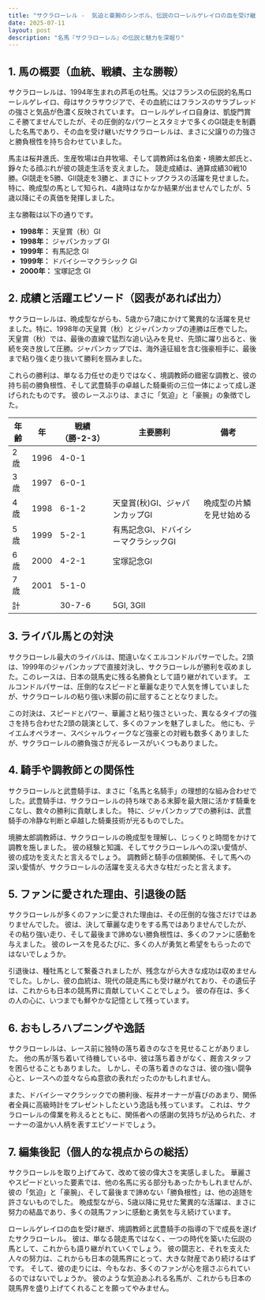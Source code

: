 ```yaml
---
title: "サクラローレル -  気迫と豪腕のシンボル、伝説のローレルゲレイロの血を受け継ぐ"
date: 2025-07-11
layout: post
description: "名馬『サクラローレル』の伝説と魅力を深堀り"
---
```


## 1. 馬の概要（血統、戦績、主な勝鞍）

サクラローレルは、1994年生まれの芦毛の牡馬。父はフランスの伝説的名馬ローレルゲレイロ、母はサクラサウジアで、その血統にはフランスのサラブレッドの強さと気品が色濃く反映されています。  ローレルゲレイロ自身は、凱旋門賞こそ勝てませんでしたが、その圧倒的なパワーとスタミナで多くのGI競走を制覇した名馬であり、その血を受け継いだサクラローレルは、まさに父譲りの力強さと勝負根性を持ち合わせていました。

馬主は桜井進氏、生産牧場は白井牧場、そして調教師は名伯楽・境勝太郎氏と、錚々たる顔ぶれが彼の競走生活を支えました。  競走成績は、通算成績30戦10勝。GI競走を5勝、GII競走を3勝と、まさにトップクラスの活躍を見せました。  特に、晩成型の馬として知られ、4歳時はなかなか結果が出ませんでしたが、5歳以降にその真価を発揮しました。

主な勝鞍は以下の通りです。

* **1998年：** 天皇賞（秋）GI
* **1998年：** ジャパンカップ GI
* **1999年：** 有馬記念 GI
* **1999年：** ドバイシーマクラシック GI
* **2000年：** 宝塚記念 GI


## 2. 成績と活躍エピソード（図表があれば出力）

サクラローレルは、晩成型ながらも、5歳から7歳にかけて驚異的な活躍を見せました。特に、1998年の天皇賞（秋）とジャパンカップの連勝は圧巻でした。  天皇賞（秋）では、最後の直線で猛烈な追い込みを見せ、先頭に躍り出ると、後続を突き放して圧勝。ジャパンカップでは、海外遠征組を含む強豪相手に、最後まで粘り強く走り抜いて勝利を掴みました。

これらの勝利は、単なる力任せの走りではなく、境調教師の緻密な調教と、彼の持ち前の勝負根性、そして武豊騎手の卓越した騎乗術の三位一体によって成し遂げられたものです。  彼のレースぶりは、まさに「気迫」と「豪腕」の象徴でした。

| 年齢 | 年 | 戦績（勝-2-3） | 主要勝利 | 備考 |
|---|---|---|---|---|
| 2歳 | 1996 | 4-0-1 |  |  |
| 3歳 | 1997 | 6-0-1 |  |  |
| 4歳 | 1998 | 6-1-2 | 天皇賞(秋)GI、ジャパンカップGI | 晩成型の片鱗を見せ始める |
| 5歳 | 1999 | 5-2-1 | 有馬記念GI、ドバイシーマクラシックGI |  |
| 6歳 | 2000 | 4-2-1 | 宝塚記念GI |  |
| 7歳 | 2001 | 5-1-0 |  |  |
| 計 |  | 30-7-6 | 5GI, 3GII |  |


## 3. ライバル馬との対決

サクラローレル最大のライバルは、間違いなくエルコンドルパサーでした。2頭は、1999年のジャパンカップで直接対決し、サクラローレルが勝利を収めました。このレースは、日本の競馬史に残る名勝負として語り継がれています。  エルコンドルパサーは、圧倒的なスピードと華麗な走りで人気を博していましたが、サクラローレルの粘り強い末脚の前に屈することとなりました。

この対決は、スピードとパワー、華麗さと粘り強さといった、異なるタイプの強さを持ち合わせた2頭の競演として、多くのファンを魅了しました。  他にも、テイエムオペラオー、スペシャルウィークなど強豪との対戦も数多くありましたが、サクラローレルの勝負強さが光るレースがいくつもありました。


## 4. 騎手や調教師との関係性

サクラローレルと武豊騎手は、まさに「名馬と名騎手」の理想的な組み合わせでした。武豊騎手は、サクラローレルの持ち味である末脚を最大限に活かす騎乗をこなし、数々の勝利に貢献しました。  特に、ジャパンカップでの勝利は、武豊騎手の冷静な判断と卓越した騎乗技術が光るものでした。

境勝太郎調教師は、サクラローレルの晩成型を理解し、じっくりと時間をかけて調教を施しました。  彼の経験と知識、そしてサクラローレルへの深い愛情が、彼の成功を支えたと言えるでしょう。  調教師と騎手の信頼関係、そして馬への深い愛情が、サクラローレルの活躍を支える大きな柱だったと言えます。


## 5. ファンに愛された理由、引退後の話

サクラローレルが多くのファンに愛された理由は、その圧倒的な強さだけではありませんでした。  彼は、決して華麗な走りをする馬ではありませんでしたが、その粘り強い走り、そして最後まで諦めない勝負根性は、多くのファンに感動を与えました。  彼のレースを見るたびに、多くの人が勇気と希望をもらったのではないでしょうか。

引退後は、種牡馬として繋養されましたが、残念ながら大きな成功は収めませんでした。しかし、彼の血統は、現代の競走馬にも受け継がれており、その遺伝子は、これからも日本の競馬界に貢献していくことでしょう。  彼の存在は、多くの人の心に、いつまでも鮮やかな記憶として残っています。


## 6. おもしろハプニングや逸話

サクラローレルは、レース前に独特の落ち着きのなさを見せることがありました。  他の馬が落ち着いて待機している中、彼は落ち着きがなく、厩舎スタッフを困らせることもありました。  しかし、その落ち着きのなさは、彼の強い闘争心と、レースへの並々ならぬ意欲の表れだったのかもしれません。

また、ドバイシーマクラシックでの勝利後、桜井オーナーが喜びのあまり、関係者全員に高級時計をプレゼントしたという逸話も残っています。  これは、サクラローレルの偉業を称えるとともに、関係者への感謝の気持ちが込められた、オーナーの温かい人柄を表すエピソードでしょう。


## 7. 編集後記（個人的な視点からの総括）

サクラローレルを取り上げてみて、改めて彼の偉大さを実感しました。  華麗さやスピードといった要素では、他の名馬に劣る部分もあったかもしれませんが、彼の「気迫」と「豪腕」、そして最後まで諦めない「勝負根性」は、他の追随を許さないものでした。  晩成型ながら、5歳以降に見せた驚異的な活躍は、まさに努力の結晶であり、多くの競馬ファンに感動と勇気を与え続けています。

ローレルゲレイロの血を受け継ぎ、境調教師と武豊騎手の指導の下で成長を遂げたサクラローレル。  彼は、単なる競走馬ではなく、一つの時代を築いた伝説の馬として、これからも語り継がれていくでしょう。  彼の闘志と、それを支えた人々の努力は、これからも日本の競馬界にとって、大きな財産であり続けるはずです。  そして、彼の走りには、今もなお、多くのファンが心を揺さぶられているのではないでしょうか。  彼のような気迫あふれる名馬が、これからも日本の競馬界を盛り上げてくれることを願ってやみません。
